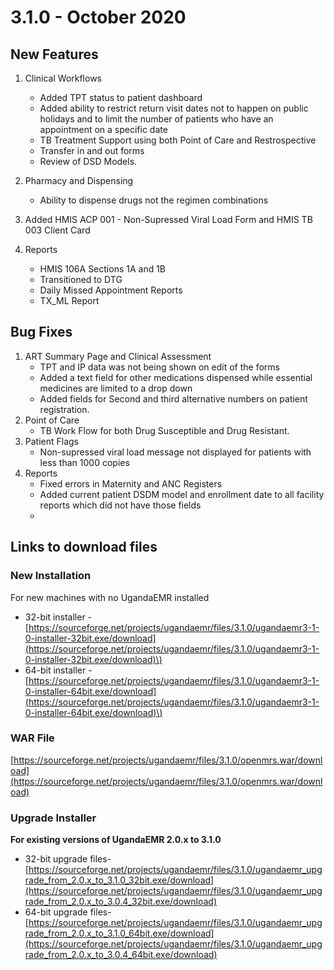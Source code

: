 # 3.1.0 - October 2020 

## New Features

1. Clinical Workflows
   * Added TPT status to patient dashboard
   * Added ability to restrict return visit dates not to happen on public holidays and to limit the number of patients who have an appointment on a specific date 
   * TB Treatment Support using both Point of Care and Restrospective
   * Transfer in and out forms
   * Review of DSD Models.
   
2. Pharmacy and Dispensing
   * Ability to dispense drugs not the regimen combinations 
3. Added HMIS ACP 001 - Non-Supressed Viral Load Form and HMIS TB 003 Client Card 
4. Reports 
   * HMIS 106A Sections 1A and 1B 
   * Transitioned to DTG
   * Daily Missed Appointment Reports
   * TX\_ML Report
   

## Bug Fixes 
1. ART Summary Page and Clinical Assessment 
   * TPT and IP data was not being shown on edit of the forms 
   * Added a text field for other medications dispensed while essential medicines are limited to a drop down 
   * Added fields for Second and third alternative numbers on patient registration.
2. Point of Care  
   * TB Work Flow for both Drug Susceptible and Drug Resistant.
3. Patient Flags 
   * Non-supressed viral load message not displayed for patients with less than 1000 copies 
4. Reports 
   * Fixed errors in Maternity and ANC Registers 
   * Added current patient DSDM model and enrollment date to all facility reports which did not have those fields
   * 

## Links to download files

### New Installation

For new machines with no UgandaEMR installed

* 32-bit installer -[https://sourceforge.net/projects/ugandaemr/files/3.1.0/ugandaemr3-1-0-installer-32bit.exe/download](https://sourceforge.net/projects/ugandaemr/files/3.1.0/ugandaemr3-1-0-installer-32bit.exe/download)\)
* 64-bit installer -[https://sourceforge.net/projects/ugandaemr/files/3.1.0/ugandaemr3-1-0-installer-64bit.exe/download](https://sourceforge.net/projects/ugandaemr/files/3.1.0/ugandaemr3-1-0-installer-64bit.exe/download)\)

### WAR File

[https://sourceforge.net/projects/ugandaemr/files/3.1.0/openmrs.war/download](https://sourceforge.net/projects/ugandaemr/files/3.1.0/openmrs.war/download)

### Upgrade Installer

**For existing versions of UgandaEMR 2.0.x to 3.1.0**

* 32-bit upgrade files- [https://sourceforge.net/projects/ugandaemr/files/3.1.0/ugandaemr_upgrade_from_2.0.x_to_3.1.0_32bit.exe/download](https://sourceforge.net/projects/ugandaemr/files/3.1.0/ugandaemr_upgrade_from_2.0.x_to_3.0.4_32bit.exe/download)
* 64-bit upgrade files- [https://sourceforge.net/projects/ugandaemr/files/3.1.0/ugandaemr_upgrade_from_2.0.x_to_3.1.0_64bit.exe/download](https://sourceforge.net/projects/ugandaemr/files/3.1.0/ugandaemr_upgrade_from_2.0.x_to_3.0.4_64bit.exe/download)

